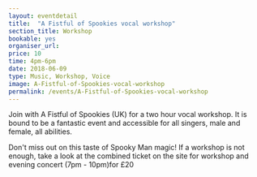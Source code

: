 ```yaml
---
layout: eventdetail
title:  "A Fistful of Spookies vocal workshop"
section_title: Workshop
bookable: yes
organiser_url:
price: 10
time: 4pm-6pm
date: 2018-06-09
type: Music, Workshop, Voice
image: A-Fistful-of-Spookies-vocal-workshop 
permalink: /events/A-Fistful-of-Spookies-vocal-workshop
---
```


Join with A Fistful of Spookies (UK) for a two hour vocal workshop. It is bound to be a fantastic event and accessible for all singers, male and female, all abilities. 


Don't miss out on this taste of Spooky Man magic! If a workshop is not enough, take a look at the combined ticket on the site for workshop and evening concert (7pm - 10pm)for £20